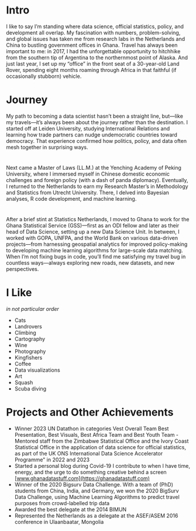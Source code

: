 # Intro

I like to say I’m standing where data science, official statistics, policy, and development all overlap. My fascination with numbers, problem-solving, and global issues has taken me from research labs in the Netherlands and China to bustling government offices in Ghana. Travel has always been important to me: in 2017, I had the unforgettable opportunity to hitchhike from the southern tip of Argentina to the northernmost point of Alaska. And just last year, I set up my “office” in the front seat of a 30-year-old Land Rover, spending eight months roaming through Africa in that faithful (if occasionally stubborn) vehicle.

# Journey

My path to becoming a data scientist hasn’t been a straight line, but—like my travels—it’s always been about the journey rather than the destination. I started off at Leiden University, studying International Relations and learning how trade partners can nudge undemocratic countries toward democracy. That experience confirmed how politics, policy, and data often mesh together in surprising ways.

# 

Next came a Master of Laws (LL.M.) at the Yenching Academy of Peking University, where I immersed myself in Chinese domestic economic challenges and foreign policy (with a dash of panda diplomacy). Eventually, I returned to the Netherlands to earn my Research Master’s in Methodology and Statistics from Utrecht University. There, I delved into Bayesian analyses, R code development, and machine learning.

# 
After a brief stint at Statistics Netherlands, I moved to Ghana to work for the Ghana Statistical Service (GSS)—first as an ODI fellow and later as their head of Data Science, setting up a new Data Science Unit. In between, I worked with GOPA, UNFPA, and the World Bank on various data-driven projects—from harnessing geospatial analytics for improved policy-making to developing machine learning algorithms for large-scale data matching.
When I’m not fixing bugs in code, you’ll find me satisfying my travel bug in countless ways—always exploring new roads, new datasets, and new perspectives.


# I Like

*in not particular order*

- Cats
- Landrovers
- Climbing
- Cartography
- Wine
- Photography
- Kingfishers
- Coffee
- Data visualizations
- Art
- Squash
- Scuba diving


#  Projects and Other Achievements

- Winner 2023 UN Datathon in categories Vest Overall Team Best Presentation, Best Visuals, Best Africa Team and Best Youth Team
-Mentored staff from the Zimbabwe Statistical Office and the Ivory Coast Statistical Office in the application of data science for official statistics, as part of the UK ONS International Data Science Accelerator Programme" in 2022 and 2023
- Started a personal blog during Covid-19 I contribute to when I have time, energy, and the urge to do something creative behind a screen [www.ghanadatastuff.com](https://ghanadatastuff.com)
- Winner of the 2020 Bigsurv Data Challenge. With a team of (PhD) students from China, India, and Germany, we won the 2020 BigSurv Data Challenge, using Machine Learning Algorithms to predict travel purposes from crowd-labelled trip data
- Awarded the best delegate at the 2014 BIMUN
- Represented the Netherlands as a delegate at the ASEF/ASEM 2016 conference in Ulaanbaatar, Mongolia
